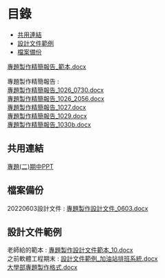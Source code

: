 # 目錄
- [共用連結](#共用連結)
- [設計文件範例](#設計文件範例)
- [檔案備份](#檔案備份)

[專題製作精簡報告_範本.docx](https://github.com/s108000389/File-temporary-storage/files/9875760/_.docx)  

專題製作精簡報告 :  
[專題製作精簡報告_1026_0730.docx](https://github.com/s108000389/File-temporary-storage/files/9869099/_1026_0730.docx)  
[專題製作精簡報告_1026_2056.docx](https://github.com/s108000389/File-temporary-storage/files/9869644/_1026_2056.docx)  
[專題製作精簡報告_1027.docx](https://github.com/s108000389/File-temporary-storage/files/9877434/_1027.docx)  
[專題製作精簡報告_1029.docx](https://github.com/s108000389/File-temporary-storage/files/9892716/_1029.docx)  
[專題製作精簡報告_1030b.docx](https://github.com/s108000389/File-temporary-storage/files/9937274/_1030b.docx)




## 共用連結
[專題(二)期中PPT](https://gksuedutw-my.sharepoint.com/:p:/g/personal/s108000389_g_ksu_edu_tw/EUrmtlRNDF9Bp12Nn03vYOIB99KlIod5-J0CbyqAOzYwjg?e=jSWw7z)

## 檔案備份
20220603設計文件 :  [專題製作設計文件_0603.docx](https://github.com/s108000389/File-temporary-storage/files/8829664/_0603.docx)  


## 設計文件範例
老師給的範本 :
[專題製作設計文件範本_10.docx](https://github.com/s108000389/File-temporary-storage/files/8825047/_10.docx)  
之前軟體工程期末 : 
[設計文件範例_加油站排班系統.docx](https://github.com/s108000389/File-temporary-storage/files/8825059/_.docx)  
[大學部專題製作格式.docx](https://github.com/s108000389/File-temporary-storage/files/9877746/default.docx)


